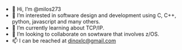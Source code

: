 - 👋 Hi, I’m @milos273
- 👀 I’m interested in software design and development using C, C++, python, javascript and many others.
- 🌱 I’m currently learning about TCP/IP.
- 💞️ I’m looking to collaborate on sowtware that involves z/OS.
- 📫 I can be reached at dinoxlc@gmail.com

<!---
milos273/milos273 is a ✨ special ✨ repository because its `README.md` (this file) appears on your GitHub profile.
You can click the Preview link to take a look at your changes.
--->
